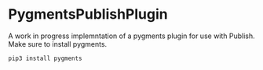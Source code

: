 # PygmentsPublishPlugin

A work in progress implemntation of a pygments plugin for use with Publish. Make sure to install pygments.

`pip3 install pygments`
